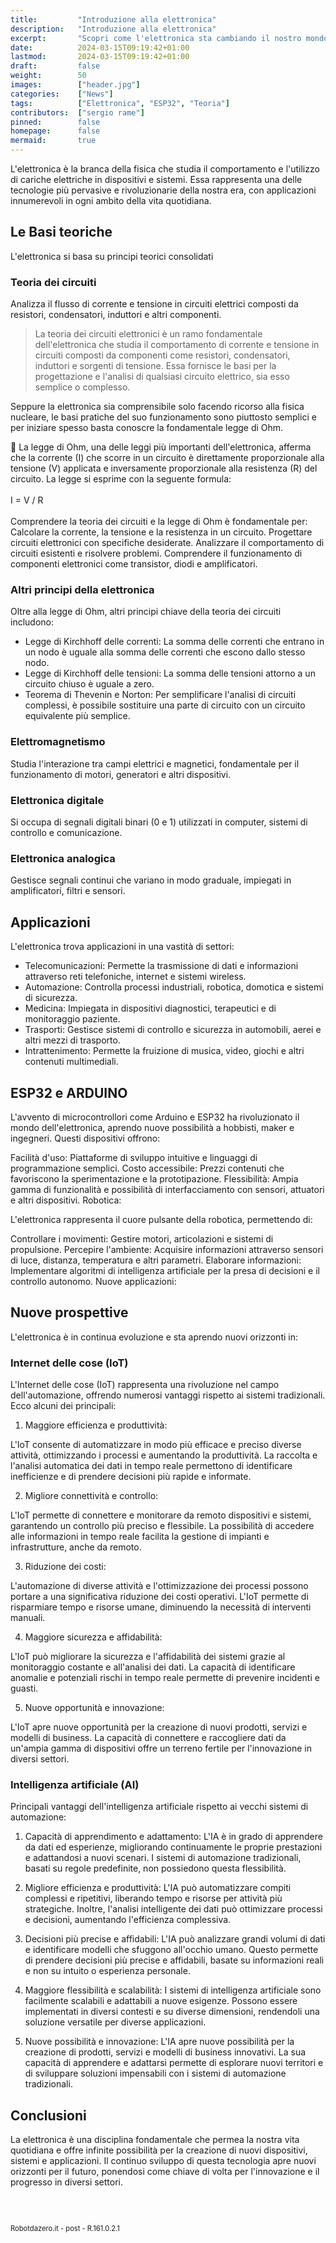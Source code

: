 ```yaml
---
title:         "Introduzione alla elettronica"
description:   "Introduzione alla elettronica"
excerpt:       "Scopri come l'elettronica sta cambiando il nostro mondo, dai dispositivi quotidiani alla robotica avanzata. Entra a far parte della community di appassionati e professionisti che stanno costruendo il futuro della tecnologia..."
date:          2024-03-15T09:19:42+01:00
lastmod:       2024-03-15T09:19:42+01:00
draft:         false
weight:        50
images:        ["header.jpg"]
categories:    ["News"]
tags:          ["Elettronica", "ESP32", "Teoria"]
contributors:  ["sergio rame"]
pinned:        false
homepage:      false
mermaid:       true
---
```




L'elettronica è la branca della fisica che studia il comportamento e l'utilizzo di cariche elettriche in dispositivi e sistemi. Essa rappresenta una delle tecnologie più pervasive e rivoluzionarie della nostra era, con applicazioni innumerevoli in ogni ambito della vita quotidiana.

## Le Basi teoriche

L'elettronica si basa su principi teorici consolidati

### Teoria dei circuiti 
Analizza il flusso di corrente e tensione in circuiti elettrici composti da resistori, condensatori, induttori e altri componenti.

> La teoria dei circuiti elettronici è un ramo fondamentale dell'elettronica che studia il comportamento di corrente e tensione in circuiti composti da componenti come resistori, condensatori, induttori e sorgenti di tensione. Essa fornisce le basi per la progettazione e l'analisi di qualsiasi circuito elettrico, sia esso semplice o complesso.

Seppure la elettronica sia comprensibile solo facendo ricorso alla fisica nucleare, le basi pratiche del suo funzionamento sono piuttosto semplici e per iniziare spesso basta conoscre la fondamentale legge di Ohm.

<div class="alert alert-doks d-flexflex-shrink-1" role="alert">🔑
La legge di Ohm, una delle leggi più importanti dell'elettronica, afferma che la corrente (I) che scorre in un circuito è direttamente proporzionale alla tensione (V) applicata e inversamente proporzionale alla resistenza (R) del circuito. La legge si esprime con la seguente formula:
<br><br>I = V / R<br><br>
Comprendere la teoria dei circuiti e la legge di Ohm è fondamentale per:
Calcolare la corrente, la tensione e la resistenza in un circuito.
Progettare circuiti elettronici con specifiche desiderate.
Analizzare il comportamento di circuiti esistenti e risolvere problemi.
Comprendere il funzionamento di componenti elettronici come transistor, diodi e amplificatori.
</div>


### Altri principi della elettronica

Oltre alla legge di Ohm, altri principi chiave della teoria dei circuiti includono:

- Legge di Kirchhoff delle correnti: La somma delle correnti che entrano in un nodo è uguale alla somma delle correnti che escono dallo stesso nodo.
- Legge di Kirchhoff delle tensioni: La somma delle tensioni attorno a un circuito chiuso è uguale a zero.
- Teorema di Thevenin e Norton: Per semplificare l'analisi di circuiti complessi, è possibile sostituire una parte di circuito con un circuito equivalente più semplice.

### Elettromagnetismo 
Studia l'interazione tra campi elettrici e magnetici, fondamentale per il funzionamento di motori, generatori e altri dispositivi.

### Elettronica digitale 
Si occupa di segnali digitali binari (0 e 1) utilizzati in computer, sistemi di controllo e comunicazione.

### Elettronica analogica
Gestisce segnali continui che variano in modo graduale, impiegati in amplificatori, filtri e sensori.


## Applicazioni

L'elettronica trova applicazioni in una vastità di settori:

- Telecomunicazioni: Permette la trasmissione di dati e informazioni attraverso reti telefoniche, internet e sistemi wireless.
- Automazione: Controlla processi industriali, robotica, domotica e sistemi di sicurezza.
- Medicina: Impiegata in dispositivi diagnostici, terapeutici e di monitoraggio paziente.
- Trasporti: Gestisce sistemi di controllo e sicurezza in automobili, aerei e altri mezzi di trasporto.
- Intrattenimento: Permette la fruizione di musica, video, giochi e altri contenuti multimediali.


## ESP32 e ARDUINO

L'avvento di microcontrollori come Arduino e ESP32 ha rivoluzionato il mondo dell'elettronica, aprendo nuove possibilità a hobbisti, maker e ingegneri. Questi dispositivi offrono:

Facilità d'uso: Piattaforme di sviluppo intuitive e linguaggi di programmazione semplici.
Costo accessibile: Prezzi contenuti che favoriscono la sperimentazione e la prototipazione.
Flessibilità: Ampia gamma di funzionalità e possibilità di interfacciamento con sensori, attuatori e altri dispositivi.
Robotica:

L'elettronica rappresenta il cuore pulsante della robotica, permettendo di:

Controllare i movimenti: Gestire motori, articolazioni e sistemi di propulsione.
Percepire l'ambiente: Acquisire informazioni attraverso sensori di luce, distanza, temperatura e altri parametri.
Elaborare informazioni: Implementare algoritmi di intelligenza artificiale per la presa di decisioni e il controllo autonomo.
Nuove applicazioni:

## Nuove prospettive

L'elettronica è in continua evoluzione e sta aprendo nuovi orizzonti in:

### Internet delle cose (IoT)

L'Internet delle cose (IoT) rappresenta una rivoluzione nel campo dell'automazione, offrendo numerosi vantaggi rispetto ai sistemi tradizionali. Ecco alcuni dei principali:

1. Maggiore efficienza e produttività:

L'IoT consente di automatizzare in modo più efficace e preciso diverse attività, ottimizzando i processi e aumentando la produttività. La raccolta e l'analisi automatica dei dati in tempo reale permettono di identificare inefficienze e di prendere decisioni più rapide e informate.

2. Migliore connettività e controllo:

L'IoT permette di connettere e monitorare da remoto dispositivi e sistemi, garantendo un controllo più preciso e flessibile. La possibilità di accedere alle informazioni in tempo reale facilita la gestione di impianti e infrastrutture, anche da remoto.

3. Riduzione dei costi:

L'automazione di diverse attività e l'ottimizzazione dei processi possono portare a una significativa riduzione dei costi operativi. L'IoT permette di risparmiare tempo e risorse umane, diminuendo la necessità di interventi manuali.

4. Maggiore sicurezza e affidabilità:

L'IoT può migliorare la sicurezza e l'affidabilità dei sistemi grazie al monitoraggio costante e all'analisi dei dati. La capacità di identificare anomalie e potenziali rischi in tempo reale permette di prevenire incidenti e guasti.

5. Nuove opportunità e innovazione:

L'IoT apre nuove opportunità per la creazione di nuovi prodotti, servizi e modelli di business. La capacità di connettere e raccogliere dati da un'ampia gamma di dispositivi offre un terreno fertile per l'innovazione in diversi settori.



### Intelligenza artificiale (AI)

Principali vantaggi dell'intelligenza artificiale rispetto ai vecchi sistemi di automazione:
1. Capacità di apprendimento e adattamento: L'IA è in grado di apprendere da dati ed esperienze, migliorando continuamente le proprie prestazioni e adattandosi a nuovi scenari. I sistemi di automazione tradizionali, basati su regole predefinite, non possiedono questa flessibilità.

2. Migliore efficienza e produttività: L'IA può automatizzare compiti complessi e ripetitivi, liberando tempo e risorse per attività più strategiche. Inoltre, l'analisi intelligente dei dati può ottimizzare processi e decisioni, aumentando l'efficienza complessiva.

3. Decisioni più precise e affidabili: L'IA può analizzare grandi volumi di dati e identificare modelli che sfuggono all'occhio umano. Questo permette di prendere decisioni più precise e affidabili, basate su informazioni reali e non su intuito o esperienza personale.

4. Maggiore flessibilità e scalabilità: I sistemi di intelligenza artificiale sono facilmente scalabili e adattabili a nuove esigenze. Possono essere implementati in diversi contesti e su diverse dimensioni, rendendoli una soluzione versatile per diverse applicazioni.

5. Nuove possibilità e innovazione: L'IA apre nuove possibilità per la creazione di prodotti, servizi e modelli di business innovativi. La sua capacità di apprendere e adattarsi permette di esplorare nuovi territori e di sviluppare soluzioni impensabili con i sistemi di automazione tradizionali.

## Conclusioni

La elettronica è una disciplina fondamentale che permea la nostra vita quotidiana e offre infinite possibilità per la creazione di nuovi dispositivi, sistemi e applicazioni. Il continuo sviluppo di questa tecnologia apre nuovi orizzonti per il futuro, ponendosi come chiave di volta per l'innovazione e il progresso in diversi settori.

<br>
<br>
<p style="font-size: 0.80em;">Robotdazero.it - post - R.161.0.2.1</p>